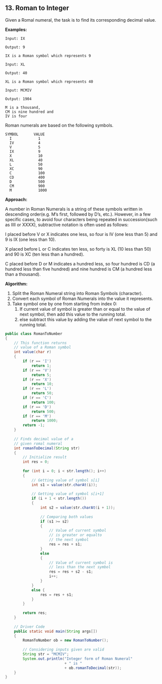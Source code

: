 ## 13. Roman to Integer

Given a Romal numeral, the task is to find its corresponding decimal value.

**Examples:** 

```
Input: IX

Output: 9

IX is a Roman symbol which represents 9 
```

```
Input: XL

Output: 40

XL is a Roman symbol which represents 40
```

```
Input: MCMIV

Output: 1904

M is a thousand, 
CM is nine hundred and 
IV is four
```

Roman numerals are based on the following symbols. 
``` 
SYMBOL       VALUE
  I            1
  IV           4
  V            5
  IX           9
  X            10
  XL           40
  L            50
  XC           90
  C            100
  CD           400
  D            500
  CM           900 
  M            1000
```

**Approach:**

A number in Roman Numerals is a string of these symbols written in descending order(e.g. M’s first, followed by D’s, etc.). However, in a few specific cases, to avoid four characters being repeated in succession(such as IIII or XXXX), subtractive notation is often used as follows: 

I placed before V or X indicates one less, so four is IV (one less than 5) and 9 is IX (one less than 10).

X placed before L or C indicates ten less, so forty is XL (10 less than 50) and 90 is XC (ten less than a hundred).

C placed before D or M indicates a hundred less, so four hundred is CD (a hundred less than five hundred) and nine hundred is CM (a hundred less than a thousand).

**Algorithm:**

1. Split the Roman Numeral string into Roman Symbols (character).
2. Convert each symbol of Roman Numerals into the value it represents.
3. Take symbol one by one from starting from index 0: 
    1. If current value of symbol is greater than or equal to the value of next symbol, then add this value to the running total.
    2. else subtract this value by adding the value of next symbol to the running total.

```java
public class RomanToNumber
{
    // This function returns
    // value of a Roman symbol
    int value(char r)
    {
        if (r == 'I')
            return 1;
        if (r == 'V')
            return 5;
        if (r == 'X')
            return 10;
        if (r == 'L')
            return 50;
        if (r == 'C')
            return 100;
        if (r == 'D')
            return 500;
        if (r == 'M')
            return 1000;
        return -1;
    }
 
    // Finds decimal value of a
    // given romal numeral
    int romanToDecimal(String str)
    {
        // Initialize result
        int res = 0;
 
        for (int i = 0; i < str.length(); i++)
        {
            // Getting value of symbol s[i]
            int s1 = value(str.charAt(i));
 
            // Getting value of symbol s[i+1]
            if (i + 1 < str.length())
            {
                int s2 = value(str.charAt(i + 1));
 
                // Comparing both values
                if (s1 >= s2)
                {
                    // Value of current symbol
                    // is greater or equalto
                    // the next symbol
                    res = res + s1;
                }
                else
                {
                    // Value of current symbol is
                    // less than the next symbol
                    res = res + s2 - s1;
                    i++;
                }
            }
            else {
                res = res + s1;
            }
        }
 
        return res;
    }
 
    // Driver Code
    public static void main(String args[])
    {
        RomanToNumber ob = new RomanToNumber();
 
        // Considering inputs given are valid
        String str = "MCMIV";
        System.out.println("Integer form of Roman Numeral"
                           + " is "
                           + ob.romanToDecimal(str));
    }
}
```